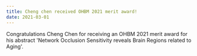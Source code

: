 ```yaml
---
title: Cheng chen received OHBM 2021 merit award!
date: 2021-03-01
---
```


Congratulations Cheng Chen for receiving an OHBM 2021 merit award for his abstract 'Network Occlusion Sensitivity reveals Brain Regions related to Aging'.

<!--more-->
